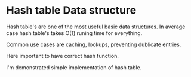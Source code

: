 # Hash table Data structure
Hash table's are one of the most useful basic data structures. In average case hash table's takes O(1) runing time for everything.

Common use cases are caching, lookups, preventing dublicate entries.

Here important to have correct hash function. 


I'm demonstrated simple implementation of hash table.
